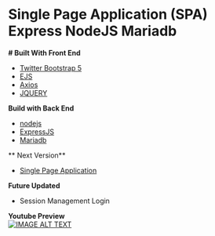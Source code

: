 # Single Page Application (SPA) Express NodeJS  Mariadb 

**# Built With Front End**
 - [Twitter Bootstrap 5](https://getbootstrap.com)
 - [EJS](https://ejs.co) 
 - [Axios](https://github.com/axios/axios)
 - [JQUERY](https://jquery.com)


**Build with Back End**
- [nodejs](https://nodejs.org/en/)
- [ExpressJS](http://expressjs.com)
- [Mariadb](https://github.com/mariadb-corporation/mariadb-connector-nodejs/blob/master/documentation/promise-api.md)


** Next Version**
- [Single Page Application](https://github.com/NobodyButMe-Haiya/SPA-MEJJ)
 
**Future Updated**
- Session Management Login

**Youtube Preview**  
[![IMAGE ALT TEXT](http://img.youtube.com/vi/IjDBL8DDlFU/0.jpg)](http://www.youtube.com/watch?v=IjDBL8DDlFU " NodeJS  Crud in 2021")
